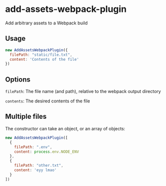 # add-assets-webpack-plugin
Add arbitrary assets to a Webpack build


## Usage
``` js
new AddAssetsWebpackPlugin({
  filePath: "static/file.txt",
  content: 'Contents of the file'
})
```

## Options
`filePath`: The file name (and path), relative to the webpack output directory

`contents`: The desired contents of the file

## Multiple files
The constructor can take an object, or an array of objects:

``` js
new AddAssetsWebpackPlugin([
  {
    filePath: ".env",
    content: process.env.NODE_ENV
  },
  {
    filePath: "other.txt",
    content: 'eyy lmao'
  }
])
```
